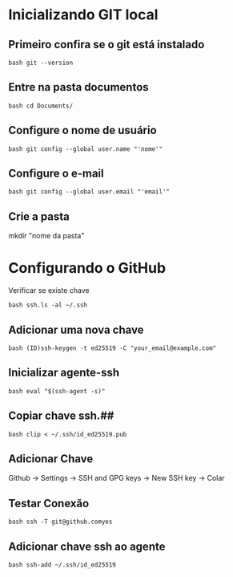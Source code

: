 # Inicializando GIT local #

## Primeiro confira se o git está instalado ##

``bash
git --version``

## Entre na pasta documentos ##

``bash
cd Documents/``

## Configure o nome de usuário ##

``bash
git config --global user.name "'nome'"``

## Configure o e-mail ##

``bash
git config --global user.email "'email'" ``

## Crie a pasta ##

mkdir "nome da pasta"

# Configurando o GitHub #

Verificar se existe chave

``bash
ssh.ls -al ~/.ssh
``
## Adicionar uma nova chave ##

``bash
(ID)ssh-keygen -t ed25519 -C "your_email@example.com"
``

## Inicializar agente-ssh ##

``bash
eval "$(ssh-agent -s)"
``

## Copiar chave ssh.##

``bash
clip < ~/.ssh/id_ed25519.pub
``

## Adicionar Chave ##

Github -> Settings -> SSH and GPG keys -> New SSH key -> Colar

## Testar Conexão ##

``bash
ssh -T git@github.comyes
``

## Adicionar chave ssh ao agente ##

``bash
ssh-add ~/.ssh/id_ed25519
``